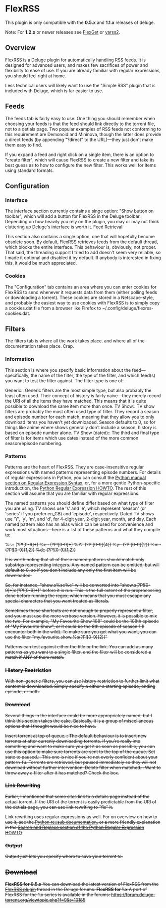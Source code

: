 # FlexRSS

This plugin is only compatible with the **0.5.x** and **1.1.x** releases of deluge.

Note: For **1.2.x** or newer releases see [FlexGet](/plugins/flexget.md) or [yarss2](/plugins/yarss2.md).

## Overview

FlexRSS is a Deluge plugin for automatically handling RSS feeds. It is designed for advanced users, and makes few sacrifices of power and flexibility to ease of use. If you are already familiar with regular expressions, you should feel right at home.

Less technical users will likely want to use the "Simple RSS" plugin that is included with Deluge, which is far easier to use.

## Feeds

The feeds tab is fairly easy to use. One thing you should remember when choosing your feeds is that the feed should link directly to the torrent file, not to a detials page. Two popular examples of RSS feeds not conforming to this requirement are Demonoid and Mininova, though the latter does provide a direct feeds (by appending "?direct" to the URL)—they just don't make them easy to find.

If you expand a feed and right click on a single item, there is an option to "create filter", which will cause FlexRSS to create a new filter and take its best guess as to how to configure the new filter. This works well for items using standard formats.

## Configuration

### Interface

The interface section currently contains a singe option: "Show button on toolbar", which will add a button for FlexRSS in the Deluge toolbar. Depending on how heavily you rely on the plugin, you may or may not think cluttering up Deluge's interface is worth it.
Feed Retrieval

This section also contains a single option, one that will hopefully become obsolete soon. By default, FlexRSS retrieves feeds from the default thread, which blocks the entire interface. This behaviour is, obviously, not proper. That said, the threading support I tried to add doesn't seem very reliable, so I made it optional and disabled it by default. If anybody is interested in fixing this, it would be much appreciated.

### Cookies

The "Configuration" tab contains an area where you can enter cookies for FlexRSS to send whenever it requests data from them (either polling feeds or downloading a torrent). These cookies are stored in a Netscape-style, and probably the easiest way to use cookies with FlexRSS is to simply copy a cookies.dat file from a browser like Firefox to ~/.config/deluge/flexrss-cookies.dat.

## Filters

The filters tab is where all the work takes place. and where all of the documentation takes place. Crap.

### Information

This section is where you specify basic information about the feed—specifically, the name of the filter, the type of the filter, and which feed(s) you want to test the filter against. The filter type is one of:

 Generic::
   Generic filters are the most simple type, but also probably the least often used. Their concept of history is fairly naive—they merely record the URI of all the items they have matched. This means that it is quite possible to download the same item more than once.
 TV Show::
   TV show filters are probably the most often used type of filter. They record a season and episode number for each match, meaning that they allow you to only download items you haven't yet downloaded. Season defaults to 0, so for things like anime where shows generally don't include a season, history is based on episode number alone.
 TV Show (dated)::
   The third and final type of filter is for items which use dates instead of the more common season/episode numbering.

### Patterns

Patterns are the heart of FlexRSS. They are case-insensitive regular expressions with named patterns representing episode numbers. For details of regular expressions in Python, you can consult the [Python manual section on Regular Expression Syntax](http://docs.python.org/lib/re-syntax.html), or, for a more gentle Python-specific introduction, the [Python Regular Expression HOWTO](http://www.amk.ca/python/howto/regex/). The rest of this section will assume that you are familiar with regular expressions.

The named patterns you should define differ based on what type of filter you are using. TV shows use 's' and 'e', which represent 'season' (or 'series' if you prefer en_GB) and 'episode', respectively. Dated TV shows use 'Y', 'y', 'm', and 'd', for 4-digit year, 2-digit year, month, and day. Each named pattern also has an alias which can be used for convenience and work most situations—here is a list of these patterns and what they compile to:

 %s::
   (?P<s>![0-9]+)
 %e::
   (?P<e>![0-9]+)
 %Y::
   (?P<Y>![0-9]{4})
 %y::
   (?P<y>![0-9]{2})
 %m::
   (?P<m>![0-9]{1,2})
 %d::
   (?P<d>![0-9]{1,2})

It is worth noting that all of these named patterns should match only substrigs representing integers. Any named pattern can be omitted, but will default to 0, so if you don't include any only the first item will be downloaded.

So, for instance, "show.s%se%e" will be converted into "show.s(?P<s>![0-9]+)e(?P<e>![0-9]+)" before it is run. This is the full extent of the preprocessing done before running the regex, which means that you must escape any special characters that you want treated as literals.

Sometimes these shortcuts are not enough to properly represent a filter, and you must use the more verbose version. However, it is possible to mix the two. For example, "My Favourite Show 108" could be the 108th episode of "My Favourite Show", or it could be the 8th episode of season 1 (I encounter both in the wild). To make sure you get what you want, you can use the filter "my.favourite.show.%s(?P<e>![0-9]{2})"

Patterns can test against either the title or the link. You can add as many patterns as you want to a single filter, and the filter will be considered a match if ANY of them match.

### History Restriction

With non-generic filters, you can use history restriction to further limit what content is downloaded. Simply specify a either a starting episode, ending episode, or both.

### Download

Several things in the interface could be more appropriately named, but I think this section takes the cake. Basically, it is a group of miscellaneous options that I thought would be nice to have.

 Insert torrent at top of queue.::
   The default behaviour is to insert new torrents at after currenly downloading torrents. If you're really into something and want to make sure you get it as soon as possible, you can use this option to make sure torrents are sent to the top of the queue.
 Set state to paused.::
   This one is nice if you're not overly confident about your pattern-fu. Torrents are retrieved, but paused immediately so they will not download without further intervention.
 Delete filter when matched.::
   Want to throw away a filter after it has matched? Check the box.

### Link Rewriting

Earlier, I mentioned that some sites link to a details page instead of the actual torrent. If the URI of the torrent is easily predictable from the URI of the detials page, you can use link rewriting to "fix" it.

Link rewriting uses regular expressions as well. For on overview on how to use it, see the [Python re::sub documentation](http://docs.python.org/lib/node46.html#l2h-405), or a more friendly explanation in the [Search and Replace section of the Python Regular Expression HOWTO](http://www.amk.ca/python/howto/regex/regex.html#SECTION000620000000000000000).

### Output

Output just lets you specify where to save your torrent to.

## Download

**FlexRSS for 0.5.x**
 You can download the latest version of FlexRSS from the [FlexRSS plugin](http://forum.deluge-torrent.org/viewtopic.php?f=9&t=219) thread in the Deluge forums.
**FlexRSS for 1.x**
 A port of FlexRSS for the 1.x series is available in the forums: https://forum.deluge-torrent.org/viewtopic.php?f=9&t=10185